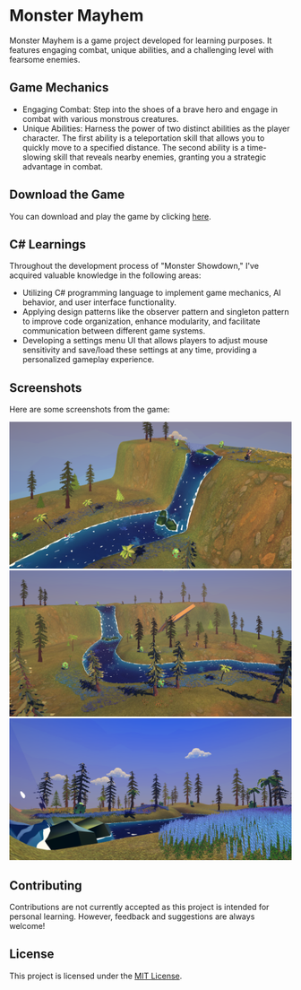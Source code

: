 # Monster Mayhem

Monster Mayhem is a game project developed for learning purposes. It features engaging combat, unique abilities, and a challenging level with fearsome enemies.

## Game Mechanics

- Engaging Combat: Step into the shoes of a brave hero and engage in combat with various monstrous creatures.
- Unique Abilities: Harness the power of two distinct abilities as the player character. The first ability is a teleportation skill that allows you to quickly move to a specified distance. The second ability is a time-slowing skill that reveals nearby enemies, granting you a strategic advantage in combat.

## Download the Game

You can download and play the game by clicking [here](https://darkensoda.itch.io/monster-mayhem).

## C# Learnings

Throughout the development process of "Monster Showdown," I've acquired valuable knowledge in the following areas:

- Utilizing C# programming language to implement game mechanics, AI behavior, and user interface functionality.
- Applying design patterns like the observer pattern and singleton pattern to improve code organization, enhance modularity, and facilitate communication between different game systems.
- Developing a settings menu UI that allows players to adjust mouse sensitivity and save/load these settings at any time, providing a personalized gameplay experience.

## Screenshots

Here are some screenshots from the game:

![Screenshot 1](screenshots/screenshot1.png)
![Screenshot 2](screenshots/screenshot2.png)
![Screenshot 3](screenshots/screenshot3.png)

## Contributing

Contributions are not currently accepted as this project is intended for personal learning. However, feedback and suggestions are always welcome!

## License

This project is licensed under the [MIT License](LICENSE).
